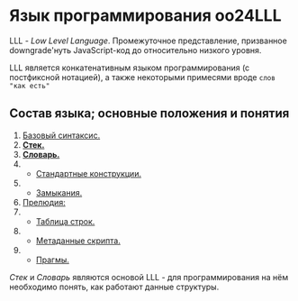 # Язык программирования oo24LLL

LLL - *Low Level Language*. Промежуточное представление, призванное downgrade'нуть JavaScript-код до относительно низкого уровня.

LLL является конкатенативным языком программирования (с постфиксной нотацией), а также некоторыми примесями вроде `слов "как есть"`



## Состав языка; основные положения и понятия

1. [Базовый синтаксис.](./01_BaseSyntax.md)
2. [**Стек.**](./02_Stack.md)
3. [**Словарь.**](./03_Dictionary.md)
4. - [Стандартные конструкции.](./04_StdConstructions.md)
5. - [Замыкания.](./05_Closures.md)
6. [Прелюдия:](./06_Prelude.md)
7. - [Таблица строк.](./07_StringsTable.md)
8. - [Метаданные скрипта.](./08_ScriptMetadata.md)
9. - [Прагмы.](./09_Pragmas.md)

*Стек* и *Словарь* являются основой LLL - для программирования на нём необходимо понять, как работают данные структуры.
